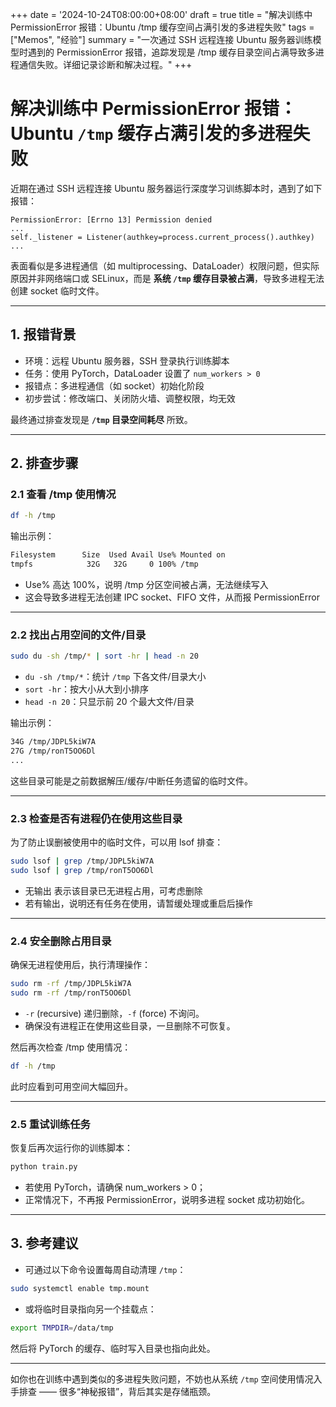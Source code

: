 +++
date = '2024-10-24T08:00:00+08:00'
draft = true
title = "解决训练中 PermissionError 报错：Ubuntu /tmp 缓存空间占满引发的多进程失败"
tags = ["Memos", "经验"]
summary = "一次通过 SSH 远程连接 Ubuntu 服务器训练模型时遇到的 PermissionError 报错，追踪发现是 /tmp 缓存目录空间占满导致多进程通信失败。详细记录诊断和解决过程。"
+++

# 解决训练中 PermissionError 报错：Ubuntu `/tmp` 缓存占满引发的多进程失败

近期在通过 SSH 远程连接 Ubuntu 服务器运行深度学习训练脚本时，遇到了如下报错：

```text
PermissionError: [Errno 13] Permission denied
...
self._listener = Listener(authkey=process.current_process().authkey)
...
```

表面看似是多进程通信（如 multiprocessing、DataLoader）权限问题，但实际原因并非网络端口或 SELinux，而是 **系统 `/tmp` 缓存目录被占满**，导致多进程无法创建 socket 临时文件。

---

## 1. 报错背景

* 环境：远程 Ubuntu 服务器，SSH 登录执行训练脚本
* 任务：使用 PyTorch，DataLoader 设置了 `num_workers > 0`
* 报错点：多进程通信（如 socket）初始化阶段
* 初步尝试：修改端口、关闭防火墙、调整权限，均无效

最终通过排查发现是 **`/tmp` 目录空间耗尽** 所致。

---

## 2.  排查步骤

### 2.1 查看 /tmp 使用情况

```bash
df -h /tmp
```

输出示例：

```bash
Filesystem      Size  Used Avail Use% Mounted on
tmpfs            32G   32G     0 100% /tmp
```

* Use% 高达 100%，说明 /tmp 分区空间被占满，无法继续写入
* 这会导致多进程无法创建 IPC socket、FIFO 文件，从而报 PermissionError

---

### 2.2 找出占用空间的文件/目录

```bash
sudo du -sh /tmp/* | sort -hr | head -n 20
```

* `du -sh /tmp/*`：统计 `/tmp` 下各文件/目录大小
* `sort -hr`：按大小从大到小排序
* `head -n 20`：只显示前 20 个最大文件/目录

输出示例：

```bash
34G /tmp/JDPL5kiW7A
27G /tmp/ronT5OO6Dl
...
```
这些目录可能是之前数据解压/缓存/中断任务遗留的临时文件。

---

### 2.3 检查是否有进程仍在使用这些目录
为了防止误删被使用中的临时文件，可以用 lsof 排查：

```bash
sudo lsof | grep /tmp/JDPL5kiW7A
sudo lsof | grep /tmp/ronT5OO6Dl
```

* 无输出 表示该目录已无进程占用，可考虑删除
* 若有输出，说明还有任务在使用，请暂缓处理或重启后操作

---

### 2.4 安全删除占用目录
确保无进程使用后，执行清理操作：

```bash
sudo rm -rf /tmp/JDPL5kiW7A
sudo rm -rf /tmp/ronT5OO6Dl
```

* `-r` (recursive) 递归删除，`-f` (force) 不询问。
* 确保没有进程正在使用这些目录，一旦删除不可恢复。

然后再次检查 /tmp 使用情况：

```bash
df -h /tmp
```

此时应看到可用空间大幅回升。

---

### 2.5 重试训练任务
恢复后再次运行你的训练脚本：

```bash
python train.py
```

* 若使用 PyTorch，请确保 num_workers > 0；
* 正常情况下，不再报 PermissionError，说明多进程 socket 成功初始化。

---

##  3. 参考建议

* 可通过以下命令设置每周自动清理 `/tmp`：

```bash
sudo systemctl enable tmp.mount
```

* 或将临时目录指向另一个挂载点：

```bash
export TMPDIR=/data/tmp
```

然后将 PyTorch 的缓存、临时写入目录也指向此处。

---

如你也在训练中遇到类似的多进程失败问题，不妨也从系统 `/tmp` 空间使用情况入手排查 —— 很多“神秘报错”，背后其实是存储瓶颈。
